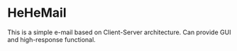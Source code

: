# HeHeMail

This is a simple e-mail based on Client-Server architecture.
Can provide GUI and high-response functional.
